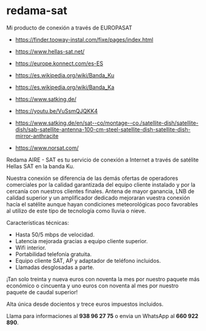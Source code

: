 # redama-sat
Mi producto de conexión a través de EUROPASAT



- https://finder.tooway-instal.com/fixe/pages/index.html
- https://www.hellas-sat.net/
- https://europe.konnect.com/es-ES
- https://es.wikipedia.org/wiki/Banda_Ku
- https://es.wikipedia.org/wiki/Banda_Ka
- https://www.satking.de/
- https://youtu.be/VuSsmQJQKK4



- https://www.satking.de/en/sat--co/montage--co./satellite-dish/satellite-dish/sab-satellite-antenna-100-cm-steel-satellite-dish-satellite-dish-mirror-anthracite
- https://www.norsat.com/



Redama AIRE - SAT es tu servicio de conexión a Internet a través de satélite Hellas SAT  en la banda Ku.

Nuestra conexión se diferencia de las demás ofertas de operadores comerciales por la calidad garantizada del equipo cliente instalado y por la cercanía con nuestros clientes finales. Antena de mayor ganancia, LNB de calidad superior y un amplificador dedicado mejoraran vuestra conexión hacía el satélite aunque hayan condiciones meteorológicas poco favorables al utilizo de este tipo de tecnología como lluvia o nieve.

Características técnicas:

- Hasta 50/5 mbps de velocidad.
- Latencia mejorada gracias a equipo cliente superior.
- Wifi interior.
- Portabilidad telefonía gratuita.
- Equipo cliente SAT, AP y adaptador de teléfono incluidos.
- Llamadas desglosadas a parte.

¡Tan solo treinta y nueva euros con noventa la mes por nuestro paquete más económico o cincuenta y uno euros con noventa al mes por nuestro paquete de caudal superior!

Alta única desde docientos y trece euros impuestos incluidos.

Llama para informaciones al **938 96 27 75** o envia un WhatsApp al **660 922 890**.




